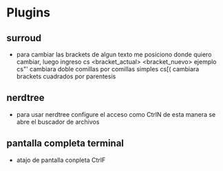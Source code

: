 # Plugins

## surroud
* para cambiar las brackets de algun texto
me posiciono donde quiero cambiar, luego ingreso 
cs <bracket_actual> <bracket_nuevo>
ejemplo cs"' cambiara doble comillas por comillas simples
cs[( cambiara brackets cuadrados por parentesis 

## nerdtree
* para usar nerdtree configure el acceso como CtrlN
de esta manera se abre el buscador de archivos

## pantalla completa terminal
* atajo de pantalla conpleta CtrlF
